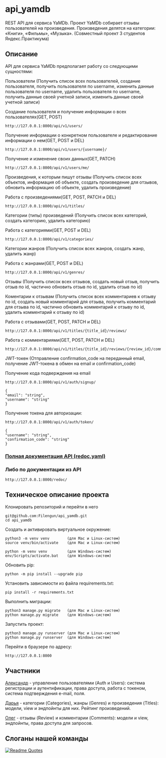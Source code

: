 # api_yamdb
REST API для сервиса YaMDb. Проект YaMDb собирает отзывы пользователей на произведения. Произведения делятся на категории: «Книги», «Фильмы», «Музыка». (Совместный проект 3 студентов Яндекс.Практикума)


## Описание

API для сервиса YaMDb предполагает работу со следующими сущностями:

Пользователи (Получить список всех пользователей, создание пользователя, получить пользователя по username, изменить данные пользователя по username, удалить пользователя по username, получить данные своей учетной записи, изменить данные своей учетной записи)

Создание пользователя и получение информации о всех пользователях(GET, POST)

```
http://127.0.0.1:8000/api/v1/users/
```

Получение информации о конкретном пользователе и редактирование информации о нем(GET, POST и DEL)

```
http://127.0.0.1:8000/api/v1/users/{username}/ 
```

Получение и изменение своих данных(GET, PATCH)

```
http://127.0.0.1:8000/api/v1/users/me/
```

Произведения, к которым пишут отзывы (Получить список всех объектов, информация об объекте, создать произведение для отзывов, обновить информацию об объекте, удалить произведение)

Работа с произведениями(GET, POST, PATCH и DEL)

```
http://127.0.0.1:8000/api/v1/titles/
```

Категории (типы) произведений (Получить список всех категорий, создать категорию, удалить категорию)

Работа с категориями(GET, POST и DEL)

```
http://127.0.0.1:8000/api/v1/categories/
```


Категории жанров (Получить список всех жанров, создать жанр, удалить жанр)

Работа с жанрами(GET, POST и DEL)

```
http://127.0.0.1:8000/api/v1/genres/
```

Отзывы (Получить список всех отзывов, создать новый отзыв, получить отзыв по id, частично обновить отзыв по id, удалить отзыв по id)

Коментарии к отзывам (Получить список всех комментариев к отзыву по id, создать новый комментарий для отзыва, получить комментарий для отзыва по id, частично обновить комментарий к отзыву по id, удалить комментарий к отзыву по id)

Работа с отзывами(GET, POST, PATCH и DEL)

```
http://127.0.0.1:8000/api/v1/titles/{title_id}/reviews/
```

Работа с комментариями(GET, POST, PATCH и DEL)

```
http://127.0.0.1:8000/api/v1/titles/{title_id}/reviews/{review_id}/comments/
```

JWT-токен (Отправление confirmation_code на переданный email, получение JWT-токена в обмен на email и confirmation_code)

Получение кода подверждения на email

```
http://127.0.0.1:8000/api/v1/auth/signup/ 
```


```
{
"email": "string",
"username": "string"
}
```

Получение токена для авторизации:

```
http://127.0.0.1:8000/api/v1/auth/token/
```

```
{
"username": "string",
"confirmation_code": "string"
}
```

### [Полная документация API (redoc.yaml)](https://github.com/Filengun/api_yamdb/blob/master/api_yamdb/static/redoc.yaml)
### Либо по документации из API

```
http://127.0.0.1:8000/redoc/
```

## Техническое описание проекта

Клонировать репозиторий и перейти в него

```
git@github.com:Filengun/api_yamdb.git
cd api_yamdb
```

Cоздать и активировать виртуальное окружение:

```
python3 -m venv venv        (для Mac и Linux-систем)
source venv/bin/activate    (для Mac и Linux-систем)
```

```
python -m venv venv         (для Windows-систем)
env/Scripts/activate.bat    (для Windows-систем)
```

Обновить pip:

```
python -m pip install --upgrade pip
```

Установить зависимости из файла requirements.txt:

```
pip install -r requirements.txt
```

Выполнить миграции:

```
python3 manage.py migrate   (для Mac и Linux-систем)
python manage.py migrate    (для Windows-систем)
```

Запустить проект:

```
python3 manage.py runserver (для Mac и Linux-систем)
python manage.py runserver  (для Windows-систем)
```

Перейти в браузере по адресу:

```
http://127.0.0.1:8000
```

## Участники

[Александр](https://github.com/art-bagel) - управление пользователями (Auth и Users): система регистрации и аутентификации, права доступа, работа с токеном, система подтверждения e-mail, поля.

[Дарья](https://github.com/dmeyker) - категории (Categories), жанры (Genres) и произведения (Titles): модели, view и эндпойнты для них. Рейтинг произведений.

[Олег](https://github.com/Filengun/) - отзывы (Review) и комментарии (Comments): модели и view, эндпойнты, права доступа для запросов.

## Слоганы нашей команды
[![Readme Quotes](https://quotes-github-readme.vercel.app/api?type=horizontal&theme=dark)](https://github.com/piyushsuthar/github-readme-quotes)